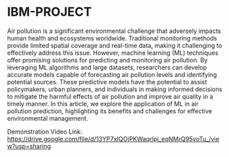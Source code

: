 # IBM-PROJECT
Air pollution is a significant environmental challenge that adversely impacts human health and ecosystems worldwide. Traditional monitoring methods provide limited spatial coverage and real-time data, making it challenging to effectively address this issue. However, machine learning (ML) techniques offer promising solutions for predicting and monitoring air pollution. By leveraging ML algorithms and large datasets, researchers can develop accurate models capable of forecasting air pollution levels and identifying potential sources. These predictive models have the potential to assist policymakers, urban planners, and individuals in making informed decisions to mitigate the harmful effects of air pollution and improve air quality in a timely manner. In this article, we explore the application of ML in air pollution prediction, highlighting its benefits and challenges for effective environmental management.

Demonstration Video Link: https://drive.google.com/file/d/13YP7xIQOjPKWaqrlpj_eqNMrQ95voTu_/view?usp=sharing
